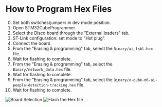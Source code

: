 # How to Program Hex Files

0. Set both switches/jumpers in dev mode position.
1. Open STM32CubeProgrammer.
2. Select the Disco board through the "External loaders" tab.
3. ST-Link configuration: set mode to "Hot plug".
4. Connect the board.
5. From the "Erasing & programming" tab, select the `Binary/ai_fsbl.hex` file.
6. Wait for flashing to complete.
7. From the "Erasing & programming" tab, select the `Binary/network_data.hex` file.
8. Wait for flashing to complete.
9. From the "Erasing & programming" tab, select the `Binary/x-cube-n6-ai-people-detection-tracking.hex` file.
10. Wait for flashing to complete.

![Board Selection](../_htmresc/selectBoard.JPG)
![Flash the Hex file](../_htmresc/flashHex.JPG)
